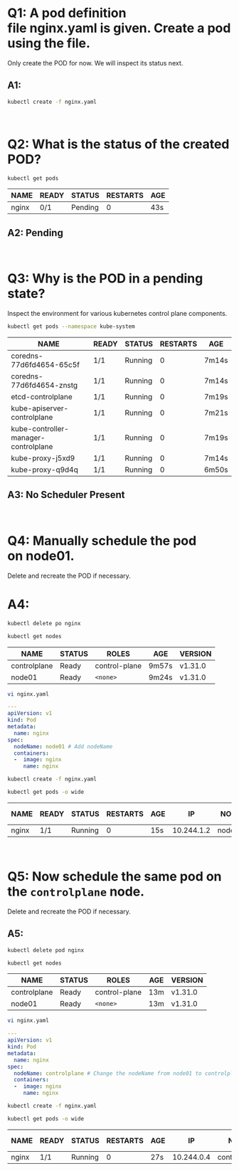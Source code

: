 # Q1: A pod definition file nginx.yaml is given. Create a pod using the file.
Only create the POD for now. We will inspect its status next.
## A1: 
```bash
kubectl create -f nginx.yaml
```

<br>

# Q2: What is the status of the created POD?
```bash
kubectl get pods
```

| NAME | READY | STATUS  | RESTARTS | AGE |
|------|-------|---------|----------|-----|
| nginx | 0/1   | Pending | 0        | 43s |


## A2: Pending

<br>


# Q3: Why is the POD in a pending state?
Inspect the environment for various kubernetes control plane components.
```bash
kubectl get pods --namespace kube-system
```
| NAME                                  | READY | STATUS  | RESTARTS | AGE   |
|---------------------------------------|-------|---------|----------|-------|
| coredns-77d6fd4654-65c5f              | 1/1   | Running | 0        | 7m14s |
| coredns-77d6fd4654-znstg              | 1/1   | Running | 0        | 7m14s |
| etcd-controlplane                     | 1/1   | Running | 0        | 7m19s |
| kube-apiserver-controlplane           | 1/1   | Running | 0        | 7m21s |
| kube-controller-manager-controlplane  | 1/1   | Running | 0        | 7m19s |
| kube-proxy-j5xd9                      | 1/1   | Running | 0        | 7m14s |
| kube-proxy-q9d4q                      | 1/1   | Running | 0        | 6m50s |

## A3: No Scheduler Present

<br>

# Q4: Manually schedule the pod on node01.
Delete and recreate the POD if necessary.
# A4:
```bash
kubectl delete po nginx
```
```bash
kubectl get nodes
```
| NAME          | STATUS | ROLES          | AGE   | VERSION |
|---------------|--------|----------------|-------|---------|
| controlplane  | Ready  | control-plane  | 9m57s | v1.31.0 |
| node01        | Ready  | `<none>`       | 9m24s | v1.31.0 |

```bash
vi nginx.yaml
```
```YAML
---
apiVersion: v1
kind: Pod
metadata:
  name: nginx
spec:
  nodeName: node01 # Add nodeName
  containers:
  -  image: nginx
     name: nginx
```
```bash
kubectl create -f nginx.yaml
```
```bash
kubectl get pods -o wide
```
| NAME  | READY | STATUS  | RESTARTS | AGE  | IP          | NODE   | NOMINATED NODE | READINESS GATES |
|-------|-------|---------|----------|------|-------------|--------|----------------|-----------------|
| nginx | 1/1   | Running | 0        | 15s  | 10.244.1.2  | node01 | `<none>`       | `<none>`        |


<br>

# Q5: Now schedule the same pod on the `controlplane` node.
Delete and recreate the POD if necessary.
## A5: 
```bash
kubectl delete pod nginx
```
```bash
kubectl get nodes
```
| NAME          | STATUS | ROLES          | AGE | VERSION |
|---------------|--------|----------------|-----|---------|
| controlplane  | Ready  | control-plane  | 13m | v1.31.0 |
| node01        | Ready  | `<none>`       | 13m | v1.31.0 |

```bash
vi nginx.yaml
```
```YAML
---
apiVersion: v1
kind: Pod
metadata:
  name: nginx
spec:
  nodeName: controlplane # Change the nodeName from node01 to controlplane
  containers:
  -  image: nginx
     name: nginx
```
```bash
kubectl create -f nginx.yaml
```
```bash
kubectl get pods -o wide
```
| NAME  | READY | STATUS  | RESTARTS | AGE | IP          | NODE         | NOMINATED NODE | READINESS GATES |
|-------|-------|---------|----------|-----|-------------|--------------|----------------|-----------------|
| nginx | 1/1   | Running | 0        | 27s | 10.244.0.4  | controlplane | `<none>`       | `<none>`        |

